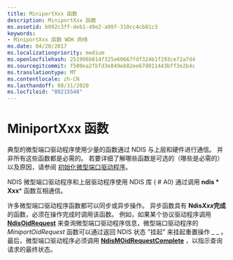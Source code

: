 ```yaml
---
title: MiniportXxx 函数
description: MiniportXxx 函数
ms.assetid: b992c3ff-deb1-49e2-a99f-310cc4cb81c3
keywords:
- MiniportXxx 函数 WDK 网络
ms.date: 04/20/2017
ms.localizationpriority: medium
ms.openlocfilehash: 251996b814f325e60667fdf324b1f293ce72a7d4
ms.sourcegitcommit: f500ea2fbfd3e849eb82ee67d011443bff3e2b4c
ms.translationtype: MT
ms.contentlocale: zh-CN
ms.lasthandoff: 08/31/2020
ms.locfileid: "89215548"
---
```

# <a name="miniportxxx-functions"></a>MiniportXxx 函数





典型的微型端口驱动程序使用少量的函数通过 NDIS 与上层和硬件进行通信。 并非所有这些函数都是必需的。 若要详细了解哪些函数是可选的（哪些是必需的）以及原因，请参阅 [初始化微型端口驱动程序](initializing-a-miniport-driver.md)。

NDIS 微型端口驱动程序和上层驱动程序使用 NDIS 库 ( # A0) 通过调用 **ndis * Xxx*** 函数互相通信。

许多微型端口驱动程序函数都可以同步或异步操作。 异步函数具有 **Ndis*Xxx*完成** 的函数，必须在操作完成时调用该函数。 例如，如果某个协议驱动程序调用 [**NdisOidRequest**](/windows-hardware/drivers/ddi/ndis/nf-ndis-ndisoidrequest) 来查询微型端口驱动程序信息，微型端口驱动程序的 *MiniportOidRequest* 函数可以通过返回 NDIS 状态 "挂起" 来挂起重置操作 \_ \_ 。 最后，微型端口驱动程序必须调用 [**NdisMOidRequestComplete**](/windows-hardware/drivers/ddi/ndis/nf-ndis-ndismoidrequestcomplete) ，以指示查询请求的最终状态。

 

